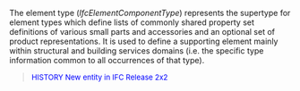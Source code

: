 ﻿The element type (_IfcElementComponentType_) represents the supertype for element types which define lists of commonly shared property set definitions of various small parts and accessories and an optional set of product representations. It is used to define a supporting element mainly within structural and building services domains (i.e. the specific type information common to all occurrences of that type).

> <font color="#0000FF" size="-1">HISTORY New entity in IFC
		Release 2x2
		</font>
